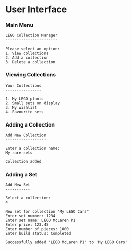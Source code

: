 # User Interface

### Main Menu
```
LEGO Collection Manager
-----------------------

Please select an option:
1. View collections
2. Add a collection
3. Delete a collection 
```

### Viewing Collections
```
Your Collections
----------------

1. My LEGO plants
2. Small sets on display
3. My wishlist
4. Favourite sets
```

### Adding a Collection
```
Add New Collection
------------------

Enter a collection name:
My rare sets

Collection added
```

### Adding a Set
```
Add New Set
-----------

Select a collection:
4

New set for collection 'My LEGO Cars'
Enter set number: 1234
Enter set name: LEGO McLaren P1
Enter price: 123.45
Enter number of pieces: 1000
Enter build status: Completed

Successfully added 'LEGO McLaren P1' to 'My LEGO Cars'
```